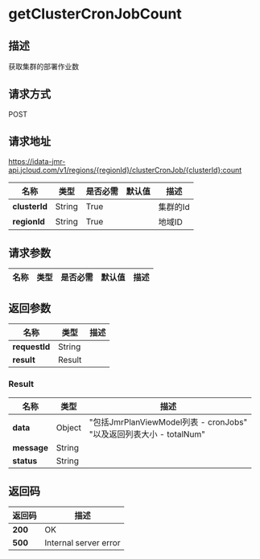 # getClusterCronJobCount


## 描述
获取集群的部署作业数

## 请求方式
POST

## 请求地址
https://idata-jmr-api.jcloud.com/v1/regions/{regionId}/clusterCronJob/{clusterId}:count

|名称|类型|是否必需|默认值|描述|
|---|---|---|---|---|
|**clusterId**|String|True||集群的Id|
|**regionId**|String|True||地域ID|

## 请求参数
|名称|类型|是否必需|默认值|描述|
|---|---|---|---|---|


## 返回参数
|名称|类型|描述|
|---|---|---|
|**requestId**|String||
|**result**|Result||


### <a name="Result">Result</a>
|名称|类型|描述|
|---|---|---|
|**data**|Object|"包括JmrPlanViewModel列表 - cronJobs"<br>"以及返回列表大小 - totalNum"<br>|
|**message**|String||
|**status**|String||

## 返回码
|返回码|描述|
|---|---|
|**200**|OK|
|**500**|Internal server error|
